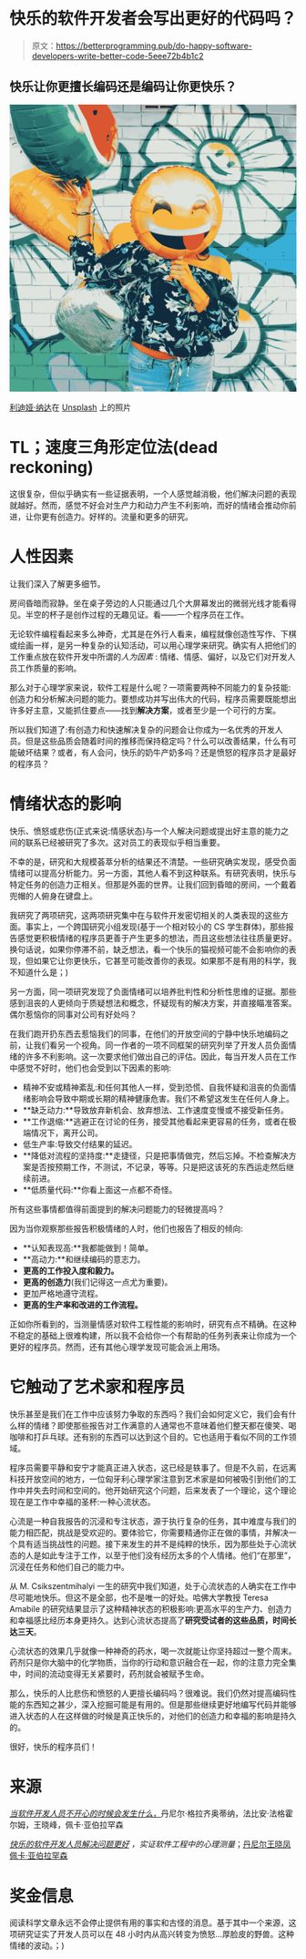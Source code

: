 # 快乐的软件开发者会写出更好的代码吗？

> 原文：<https://betterprogramming.pub/do-happy-software-developers-write-better-code-5eee72b4b1c2>

## 快乐让你更擅长编码还是编码让你更快乐？

![](img/86d0b689d1f366291c218cfb76781b08.png)

[利迪娅·纳达](https://unsplash.com/@lidyanada?utm_source=medium&utm_medium=referral)在 [Unsplash](https://unsplash.com?utm_source=medium&utm_medium=referral) 上的照片

# TL；速度三角形定位法(dead reckoning)

这很复杂，但似乎确实有一些证据表明，一个人感觉越消极，他们解决问题的表现就越好。然而，感觉不好会对生产力和动力产生不利影响，而好的情绪会推动你前进，让你更有创造力。好样的。流量和更多的研究。

# 人性因素

让我们深入了解更多细节。

房间昏暗而寂静。坐在桌子旁边的人只能通过几个大屏幕发出的微弱光线才能看得见。半空的杯子是创作过程的无趣见证。看——一个程序员在工作。

无论软件编程看起来多么神奇，尤其是在外行人看来，编程就像创造性写作、下棋或绘画一样，是另一种复杂的认知活动，可以用心理学来研究。确实有人把他们的工作重点放在软件开发中所谓的*人为因素* : 情绪、情感、偏好，以及它们对开发人员工作质量的影响。

那么对于心理学家来说，软件工程是什么呢？一项需要两种不同能力的复杂技能:创造力和分析解决问题的能力。要想成功并写出伟大的代码，程序员需要既能想出许多好主意，又能抓住要点——找到**解决方案**，或者至少是一个可行的方案。

所以我们知道了:有创造力和快速解决复杂的问题会让你成为一名优秀的开发人员。但是这些品质会随着时间的推移而保持稳定吗？什么可以改善结果，什么有可能破坏结果？或者，有人会问，快乐的奶牛产奶多吗？还是愤怒的程序员才是最好的程序员？

# 情绪状态的影响

快乐、愤怒或悲伤(正式来说:情感状态)与一个人解决问题或提出好主意的能力之间的联系已经被研究了多次。这对员工的表现似乎相当重要。

不幸的是，研究和大规模荟萃分析的结果还不清楚。一些研究确实发现，感受负面情绪可以提高分析能力。另一方面，其他人看不到这种联系。有研究表明，快乐与特定任务的创造力正相关。但那是外面的世界。让我们回到昏暗的房间，一个戴着兜帽的人俯身在键盘上。

我研究了两项研究，这两项研究集中在与软件开发密切相关的人类表现的这些方面。事实上，一个跨国研究小组发现(基于一个相对较小的 CS 学生群体)，那些报告感觉更积极情绪的程序员更善于产生更多的想法，而且这些想法往往质量更好。换句话说，如果你停滞不前，缺乏想法，看一个快乐的猫视频可能不会影响你的表现，但如果它让你更快乐，它甚至可能改善你的表现。如果那不是有用的科学，我不知道什么是；)

另一方面，同一项研究发现了负面情绪可以培养批判性和分析性思维的证据。那些感到沮丧的人更倾向于质疑想法和概念，怀疑现有的解决方案，并直接瞄准答案。偶尔惹恼你的同事对公司有好处吗？

在我们跑开扔东西去惹恼我们的同事，在他们的开放空间的宁静中快乐地编码之前，让我们看另一个视角。同一作者的一项不同框架的研究列举了开发人员负面情绪的许多不利影响。这一次要求他们做出自己的评估。因此，每当开发人员在工作中感觉不好时，他们也会受到以下因素的影响:

*   精神不安或精神紊乱:和任何其他人一样，受到恐慌、自我怀疑和沮丧的负面情绪影响会导致中期或长期的精神健康危害。我们不希望这发生在任何人身上。
*   **缺乏动力:**导致放弃新机会、放弃想法、工作速度变慢或不接受新任务。
*   **工作退缩:**逃避正在讨论的任务，接受其他看起来更容易的任务，或者在极端情况下，离开公司。
*   低生产率:导致交付结果的延迟。
*   **降低对流程的坚持度:**走捷径，只是把事情做完，然后忘掉。不检查解决方案是否按预期工作，不测试，不记录，等等。只是把这该死的东西运走然后继续前进。
*   **低质量代码:**你看上面这一点都不奇怪。

所有这些事情都值得前面提到的解决问题能力的轻微提高吗？

因为当你观察那些报告积极情绪的人时，他们也报告了相反的倾向:

*   **认知表现高:**我都能做到！简单。
*   **高动力:**和继续编码的意志力。
*   **更高的工作投入度和毅力。**
*   **更高的创造力**(我们记得这一点尤为重要)。
*   更加严格地遵守流程。
*   **更高的生产率和改进的工作流程。**

正如你所看到的，当测量情感对软件工程性能的影响时，研究有点不精确。在这种不稳定的基础上很难构建，所以我不会给你一个有帮助的任务列表来让你成为一个更好的程序员。然而，还有其他心理学发现可能会派上用场。

# 它触动了艺术家和程序员

快乐甚至是我们在工作中应该努力争取的东西吗？我们会如何定义它，我们会有什么样的情绪？即使那些报告对工作满意的人通常也不意味着他们整天都在傻笑、喝咖啡和打乒乓球。还有别的东西可以达到这个目的。它也适用于看似不同的工作领域。

程序员需要平静和安宁才能真正进入状态，这已经是轶事了。但是不久前，在远离科技开放空间的地方，一位匈牙利心理学家注意到艺术家是如何被吸引到他们的工作中并失去时间和空间的。他开始研究这个问题，后来发表了一个理论，这个理论现在是工作中幸福的圣杯:一种心流状态。

心流是一种自我报告的沉浸和专注状态，源于执行复杂的任务，其中难度与我们的能力相匹配，挑战是受欢迎的。要体验它，你需要精通你正在做的事情，并解决一个具有适当挑战性的问题。接下来发生的并不是纯粹的快乐，因为那些处于心流状态的人是如此专注于工作，以至于他们没有经历太多的个人情绪。他们“在那里”，沉浸在任务和他们自己的能力中。

从 M. Csikszentmihalyi 一生的研究中我们知道，处于心流状态的人确实在工作中尽可能地快乐。但这不是全部，也不是唯一的好处。哈佛大学教授 Teresa Amabile 的研究结果显示了这种精神状态的积极影响:更高水平的生产力、创造力和幸福感比经历本身更持久。达到心流状态提高了**研究受试者的这些品质，时间长达三天**。

心流状态的效果几乎就像一种神奇的药水，喝一次就能让你坚持超过一整个周末。药剂只是你大脑中的化学物质，当你的行动和意识融合在一起，你的注意力完全集中，时间的流动变得无关紧要时，药剂就会被赋予生命。

那么，快乐的人比悲伤和愤怒的人更擅长编码吗？很难说。我们仍然对提高编码性能的东西知之甚少，深入挖掘可能是有用的。但是那些继续更好地编写代码并能够进入状态的人在这样做的时候是真正快乐的，对他们的创造力和幸福的影响是持久的。

很好，快乐的程序员们！

# 来源

[*当软件开发人员不开心的时候会发生什么*，](https://reader.elsevier.com/reader/sd/pii/S0164121218300323?token=A8AB02130AFC82E93BD0CF114EFC8EB8390C11C931172656648485E8F00A211AC80DE75655197416BC5DDB8CAB9D6269)丹尼尔·格拉齐奥蒂纳，法比安·法格霍尔姆，王晓峰，佩卡·亚伯拉罕森

[*快乐的软件开发人员解决问题更好*](https://peerj.com/articles/289/) *，实证软件工程中的心理测量*；[丹尼尔](https://peerj.com/articles/289/author-1)[王晓凤](https://peerj.com/articles/289/author-2)[佩卡·亚伯拉罕森](https://peerj.com/articles/289/author-3)

# 奖金信息

阅读科学文章永远不会停止提供有用的事实和古怪的消息。基于其中一个来源，这项研究证实了开发人员可以在 48 小时内从高兴转变为愤怒…厚脸皮的野兽。这种情绪的波动。；)